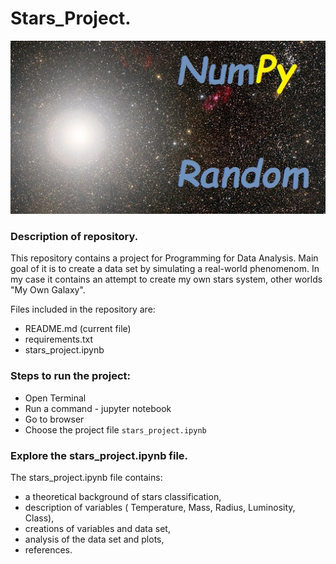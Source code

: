 # Stars_Project.

![stars_logo](https://github.com/DracoNibilis/mmiu/blob/master/stars_for_readme.jpg)


### Description of repository.

This repository contains a project for Programming for Data Analysis. Main goal of it is to create a data set by simulating a real-world phenomenom. In my case it contains an attempt to create my own stars system, other worlds "My Own Galaxy". 

Files included in the repository are:
- README.md (current file)
- requirements.txt
- stars_project.ipynb


### Steps to run the project:

 - Open Terminal
 - Run a command - jupyter notebook
 - Go to browser
 - Choose the project file `stars_project.ipynb`

### Explore the stars_project.ipynb file.

The stars_project.ipynb file contains:
- a theoretical background of stars classification,
- description of variables ( Temperature, Mass, Radius, Luminosity, Class),
- creations of variables and data set,
- analysis of the data set and plots,
- references.

